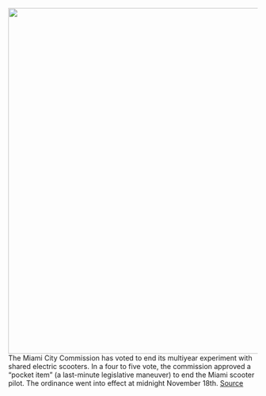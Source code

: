 <img src='https://cdn.vox-cdn.com/thumbor/BjliHGIu6Lmcv8_KzMmcCd-qG00=/0x0:3900x2601/1200x800/filters:focal(1638x989:2262x1613)/cdn.vox-cdn.com/uploads/chorus_image/image/70165592/1219014464.0.jpg' width='700px' /><br/>
The Miami City Commission has voted to end its multiyear experiment with shared electric scooters. In a four to five vote, the commission approved a “pocket item” (a last-minute legislative maneuver) to end the Miami scooter pilot. The ordinance went into effect at midnight November 18th.
<a href='https://www.theverge.com/2021/11/19/22791237/miami-vote-end-electric-scooter-pilot-lyft'> Source <a/>